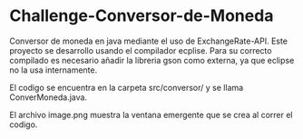 # Challenge-Conversor-de-Moneda
Conversor de moneda en java mediante el uso de ExchangeRate-API.
Este proyecto se desarrollo usando el compilador ecplise.
Para su correcto compilado es necesario añadir la libreria gson como externa, ya que eclipse no la usa internamente. 

El codigo se encuentra en la carpeta src/conversor/ y se llama ConverMoneda.java.

El archivo image.png muestra la ventana emergente que se crea al correr el codigo.
